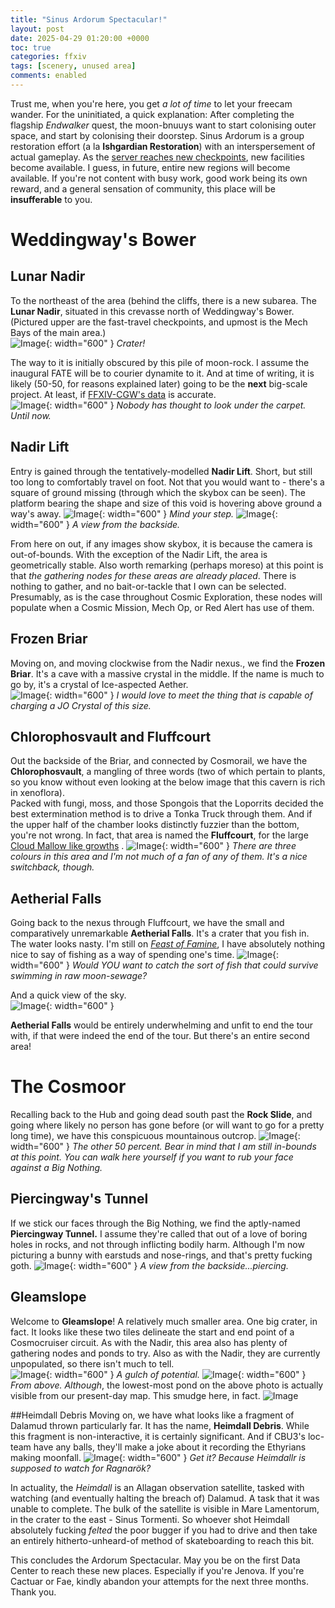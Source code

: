 ```yaml
---
title: "Sinus Ardorum Spectacular!"
layout: post
date: 2025-04-29 01:20:00 +0000
toc: true
categories: ffxiv
tags: [scenery, unused area]
comments: enabled
---
```

Trust me, when you're here, you get *a lot of time* to let your freecam wander. For the uninitiated, a quick explanation: After completing the flagship *Endwalker* quest, the moon-bnuuys want to start colonising outer space, and start by colonising their doorstep. Sinus Ardorum is a group restoration effort (a la **Ishgardian Restoration**) with an interspersement of actual gameplay. As the [server reaches new checkpoints](https://na.finalfantasyxiv.com/lodestone/cosmic_exploration/report/), new facilities become available. I guess, in future, entire new regions will become available. If you're not content with busy work, good work being its own reward, and a general sensation of community, this place will be **insufferable** to you.  

# Weddingway's Bower
## Lunar Nadir
To the northeast of the area (behind the cliffs, there is a new subarea. The **Lunar Nadir**, situated in this crevasse north of Weddingway's Bower. (Pictured upper are the fast-travel checkpoints, and upmost is the Mech Bays of the main area.)  
![Image](/CE_1.jpg){: width="600" }
_Crater!_

The way to it is initially obscured by this pile of moon-rock. I assume the inaugural FATE will be to courier dynamite to it. And at time of writing, it is likely (50-50, for reasons explained later) going to be the **next** big-scale project. At least, if [FFXIV-CGW's data](https://ffxiv.consolegameswiki.com/wiki/Sinus_Ardorum#Cosmic_Exploration_Projects) is accurate.  
![Image](/CE_2.jpg){: width="600" }
_Nobody has thought to look under the carpet. Until now._

## Nadir Lift 
Entry is gained through the tentatively-modelled **Nadir Lift**. Short, but still too long to comfortably travel on foot. Not that you would want to - there's a square of ground missing (through which the skybox can be seen). The platform bearing the shape and size of this void is hovering above ground a way's away.
![Image](/CE_3.jpg){: width="600" }
_Mind your step._
![Image](/CE_4.jpg){: width="600" }
_A view from the backside._

From here on out, if any images show skybox, it is because the camera is out-of-bounds. With the exception of the Nadir Lift, the area is geometrically stable. Also worth remarking (perhaps moreso) at this point is that *the gathering nodes for these areas are already placed*. There is nothing to gather, and no bait-or-tackle that I own can be selected. Presumably, as is the case throughout Cosmic Exploration, these nodes will populate when a Cosmic Mission, Mech Op, or Red Alert has use of them.
## Frozen Briar
Moving on, and moving clockwise from the Nadir nexus., we find the **Frozen Briar**. It's a cave with a massive crystal in the middle. If the name is much to go by, it's a crystal of Ice-aspected Aether.  
![Image](/CE_5.jpg){: width="600" }
_I would love to meet the thing that is capable of charging a JO Crystal of this size._

## Chlorophosvault and Fluffcourt
Out the backside of the Briar, and connected by Cosmorail, we have the **Chlorophosvault**, a mangling of three words (two of which pertain to plants, so you know without even looking at the below image that this cavern is rich in xenoflora).  
Packed with fungi, moss, and those Spongois that the Loporrits decided the best extermination method is to drive a Tonka Truck through them. And if the upper half of the chamber looks distinctly fuzzier than the bottom, you're not wrong. In fact, that area is named the **Fluffcourt**, for the large [Cloud Mallow like growths](https://ffxiv.consolegameswiki.com/wiki/Cloud_Mallow) .
![Image](/CE_6.jpg){: width="600" }
_There are three colours in this area and I'm not much of a fan of any of them. It's a nice switchback, though._

## Aetherial Falls
Going back to the nexus through Fluffcourt, we have the small and comparatively unremarkable **Aetherial Falls**. It's a crater that you fish in. The water looks nasty. I'm still on [*Feast of Famine*](https://ffxiv.consolegameswiki.com/wiki/Feast_of_Famine), I have absolutely nothing nice to say of fishing as a way of spending one's time.
![Image](/CE_7.jpg){: width="600" }
_Would YOU want to catch the sort of fish that could survive swimming in raw moon-sewage?_

And a quick view of the sky.  
![Image](/CE_8.jpg){: width="600" }

**Aetherial Falls** would be entirely underwhelming and unfit to end the tour with, if that were indeed the end of the tour. But there's an entire second area!

# The Cosmoor
Recalling back to the Hub and going dead south past the **Rock Slide**, and going where likely no person has gone before (or will want to go for a pretty long time), we have this conspicuous mountainous outcrop.
![Image](/CE_9.jpg){: width="600" }
_The other 50 percent. Bear in mind that I am still in-bounds at this point. You can walk here yourself if you want to rub your face against a Big Nothing._

## Piercingway's Tunnel
If we stick our faces through the Big Nothing, we find the aptly-named **Piercingway Tunnel.** I assume they're called that out of a love of boring holes in rocks, and not through inflicting bodily harm. Although I'm now picturing a bunny with earstuds and nose-rings, and that's pretty fucking goth.
![Image](/CE_10.jpg){: width="600" }
_A view from the backside...piercing._

## Gleamslope
Welcome to **Gleamslope**! A relatively much smaller area. One big crater, in fact. It looks like these two tiles delineate the start and end point of a Cosmocruiser circuit. As with the Nadir, this area also has plenty of gathering nodes and ponds to try. Also as with the Nadir, they are currently unpopulated, so there isn't much to tell.  
![Image](/CE_11.jpg){: width="600" }
_A gulch of potential._
![Image](/CE_12.jpg){: width="600" }
_From above._
*Although*, the lowest-most pond on the above photo is actually visible from our present-day map. This smudge here, in fact.
![Image](/CE_13.jpg)

##Heimdall Debris
Moving on, we have what looks like a fragment of Dalamud thrown particularly far. It has the name, **Heimdall Debris**. While this fragment is non-interactive, it is certainly significant. And if CBU3's loc-team have any balls, they'll make a joke about it recording the Ethyrians making moonfall.
![Image](/CE_14.jpg){: width="600" }
_Get it? Because Heimdallr is supposed to watch for Ragnarök?_

In actuality, the *Heimdall* is an Allagan observation satellite, tasked with watching (and eventually halting the breach of) Dalamud. A task that it was unable to complete. The bulk of the satellite is visible in Mare Lamentorum, in the crater to the east - Sinus Tormenti. So whoever shot Heimdall absolutely fucking *felted* the poor bugger if you had to drive and then take an entirely hitherto-unheard-of method of skateboarding to reach this bit.  

This concludes the Ardorum Spectacular. May you be on the first Data Center to reach these new places. Especially if you're Jenova. If you're Cactuar or Fae, kindly abandon your attempts for the next three months. Thank you.
